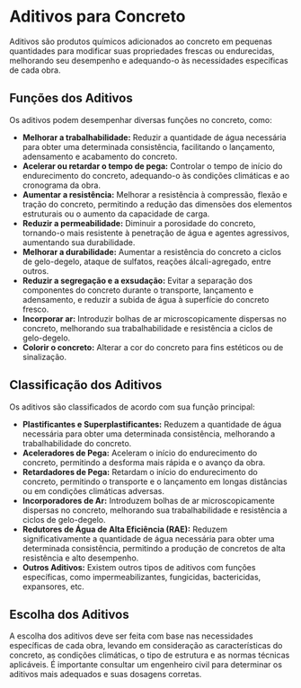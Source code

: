 # Aditivos para Concreto

Aditivos são produtos químicos adicionados ao concreto em pequenas quantidades para modificar suas propriedades frescas ou endurecidas, melhorando seu desempenho e adequando-o às necessidades específicas de cada obra.

## Funções dos Aditivos

Os aditivos podem desempenhar diversas funções no concreto, como:

* **Melhorar a trabalhabilidade:** Reduzir a quantidade de água necessária para obter uma determinada consistência, facilitando o lançamento, adensamento e acabamento do concreto.
* **Acelerar ou retardar o tempo de pega:** Controlar o tempo de início do endurecimento do concreto, adequando-o às condições climáticas e ao cronograma da obra.
* **Aumentar a resistência:** Melhorar a resistência à compressão, flexão e tração do concreto, permitindo a redução das dimensões dos elementos estruturais ou o aumento da capacidade de carga.
* **Reduzir a permeabilidade:** Diminuir a porosidade do concreto, tornando-o mais resistente à penetração de água e agentes agressivos, aumentando sua durabilidade.
* **Melhorar a durabilidade:** Aumentar a resistência do concreto a ciclos de gelo-degelo, ataque de sulfatos, reações álcali-agregado, entre outros.
* **Reduzir a segregação e a exsudação:** Evitar a separação dos componentes do concreto durante o transporte, lançamento e adensamento, e reduzir a subida de água à superfície do concreto fresco.
* **Incorporar ar:** Introduzir bolhas de ar microscopicamente dispersas no concreto, melhorando sua trabalhabilidade e resistência a ciclos de gelo-degelo.
* **Colorir o concreto:** Alterar a cor do concreto para fins estéticos ou de sinalização.

## Classificação dos Aditivos

Os aditivos são classificados de acordo com sua função principal:

* **Plastificantes e Superplastificantes:** Reduzem a quantidade de água necessária para obter uma determinada consistência, melhorando a trabalhabilidade do concreto.
* **Aceleradores de Pega:** Aceleram o início do endurecimento do concreto, permitindo a desforma mais rápida e o avanço da obra.
* **Retardadores de Pega:** Retardam o início do endurecimento do concreto, permitindo o transporte e o lançamento em longas distâncias ou em condições climáticas adversas.
* **Incorporadores de Ar:** Introduzem bolhas de ar microscopicamente dispersas no concreto, melhorando sua trabalhabilidade e resistência a ciclos de gelo-degelo.
* **Redutores de Água de Alta Eficiência (RAE):** Reduzem significativamente a quantidade de água necessária para obter uma determinada consistência, permitindo a produção de concretos de alta resistência e alto desempenho.
* **Outros Aditivos:** Existem outros tipos de aditivos com funções específicas, como impermeabilizantes, fungicidas, bactericidas, expansores, etc.

## Escolha dos Aditivos

A escolha dos aditivos deve ser feita com base nas necessidades específicas de cada obra, levando em consideração as características do concreto, as condições climáticas, o tipo de estrutura e as normas técnicas aplicáveis. É importante consultar um engenheiro civil para determinar os aditivos mais adequados e suas dosagens corretas.
